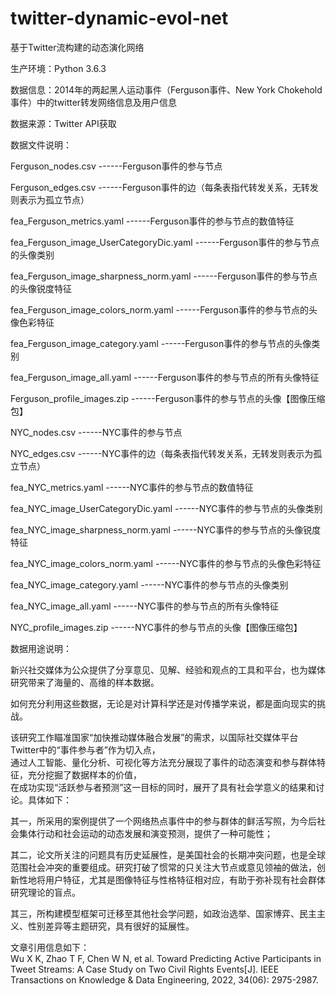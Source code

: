 # twitter-dynamic-evol-net

基于Twitter流构建的动态演化网络   
  
生产环境：Python 3.6.3  
  
数据信息：2014年的两起黑人运动事件（Ferguson事件、New York Chokehold事件）中的twitter转发网络信息及用户信息
  
数据来源：Twitter API获取  
  
数据文件说明：  
  
Ferguson_nodes.csv   						------Ferguson事件的参与节点  
  
Ferguson_edges.csv   						------Ferguson事件的边（每条表指代转发关系，无转发则表示为孤立节点）  
  
fea_Ferguson_metrics.yaml					------Ferguson事件的参与节点的数值特征  
  
fea_Ferguson_image_UserCategoryDic.yaml		------Ferguson事件的参与节点的头像类别  
  
fea_Ferguson_image_sharpness_norm.yaml		------Ferguson事件的参与节点的头像锐度特征  
  
fea_Ferguson_image_colors_norm.yaml			------Ferguson事件的参与节点的头像色彩特征  
  
fea_Ferguson_image_category.yaml			------Ferguson事件的参与节点的头像类别	 
  
fea_Ferguson_image_all.yaml					------Ferguson事件的参与节点的所有头像特征  
  
Ferguson_profile_images.zip					------Ferguson事件的参与节点的头像【图像压缩包】  
  
NYC_nodes.csv   							       ------NYC事件的参与节点  
  
NYC_edges.csv   							       ------NYC事件的边（每条表指代转发关系，无转发则表示为孤立节点）  
  
fea_NYC_metrics.yaml						      ------NYC事件的参与节点的数值特征  
  
fea_NYC_image_UserCategoryDic.yaml			------NYC事件的参与节点的头像类别  
  
fea_NYC_image_sharpness_norm.yaml			------NYC事件的参与节点的头像锐度特征  
  
fea_NYC_image_colors_norm.yaml				------NYC事件的参与节点的头像色彩特征  
  
fea_NYC_image_category.yaml				  	------NYC事件的参与节点的头像类别	  
  
fea_NYC_image_all.yaml				  		------NYC事件的参与节点的所有头像特征  
  
NYC_profile_images.zip					  	------NYC事件的参与节点的头像【图像压缩包】  
  
数据用途说明：  
  
新兴社交媒体为公众提供了分享意见、见解、经验和观点的工具和平台，也为媒体研究带来了海量的、高维的样本数据。  
  
如何充分利用这些数据，无论是对计算科学还是对传播学来说，都是面向现实的挑战。  
  
该研究工作瞄准国家“加快推动媒体融合发展”的需求，以国际社交媒体平台Twitter中的“事件参与者”作为切入点，  
通过人工智能、量化分析、可视化等方法充分展现了事件的动态演变和参与群体特征，充分挖掘了数据样本的价值，  
在成功实现“活跃参与者预测”这一目标的同时，展开了具有社会学意义的结果和讨论。具体如下：  
  
其一，所采用的案例提供了一个网络热点事件中的参与群体的鲜活写照，为今后社会集体行动和社会运动的动态发展和演变预测，提供了一种可能性；  
  
其二，论文所关注的问题具有历史延展性，是美国社会的长期冲突问题，也是全球范围社会冲突的重要组成。研究打破了惯常的只关注大节点或意见领袖的做法，创新性地将用户特征，尤其是图像特征与性格特征相对应，有助于弥补现有社会群体研究理论的盲点。  
  
其三，所构建模型框架可迁移至其他社会学问题，如政治选举、国家博弈、民主主义、性别差异等主题研究，具有很好的延展性。  
  
文章引用信息如下：  
Wu X K, Zhao T F, Chen W N, et al. Toward Predicting Active Participants in Tweet Streams: A Case Study on Two Civil Rights Events[J]. IEEE Transactions on Knowledge & Data Engineering, 2022, 34(06): 2975-2987.  


